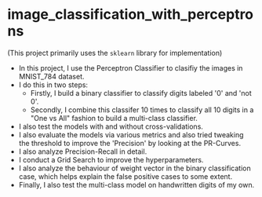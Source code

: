 # image_classification_with_perceptrons

(This project primarily uses the `sklearn` library for implementation)

- In this project, I use the Perceptron Classifier to clasifiy the images in MNIST_784 dataset.
- I do this in two steps:
  - Firstly, I build a binary classifier to classify digits labeled '0' and 'not 0'.
  - Secondly, I combine this classifer 10 times to classify all 10 digits in a "One vs All" fashion to build a multi-class classifier.
- I also test the models with and without cross-validations.
- I also evaluate the models via various metrics and also tried tweaking the threshold to improve the 'Precision' by looking at the PR-Curves.
- I also analyze Precision-Recall in detail.
- I conduct a Grid Search to improve the hyperparameters.
- I also analyze the behaviour of weight vector in the binary classification case, which helps explain the false positive cases to some extent.
- Finally, I also test the multi-class model on handwritten digits of my own.
